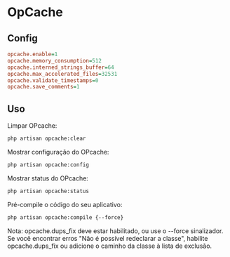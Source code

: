# OpCache

## Config
```ini
opcache.enable=1
opcache.memory_consumption=512
opcache.interned_strings_buffer=64
opcache.max_accelerated_files=32531
opcache.validate_timestamps=0
opcache.save_comments=1
```
## Uso
Limpar OPcache:
```bash
php artisan opcache:clear
```
Mostrar configuração do OPcache:
```bash
php artisan opcache:config
```
Mostrar status do OPcache:
```bash
php artisan opcache:status
```
Pré-compile o código do seu aplicativo:
```bash
php artisan opcache:compile {--force}
```
Nota: opcache.dups_fix deve estar habilitado, ou use o --force sinalizador. Se você encontrar erros "Não é possível redeclarar a classe", habilite opcache.dups_fix ou adicione o caminho da classe à lista de exclusão.

